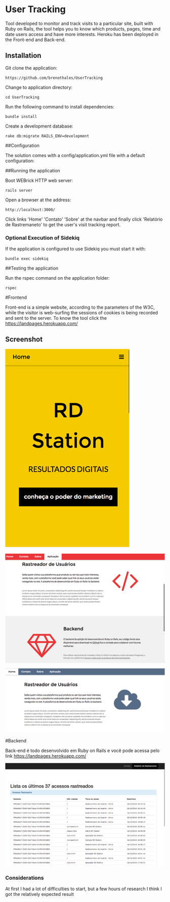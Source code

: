 # User Tracking

Tool developed to monitor and track visits to a particular site, built with Ruby on Rails, the tool helps you to know which products, pages, time and date users access and have more interests. Heroku has been deployed in the Front-end and Back-end.

## Installation

Git clone the application:

```console
https://github.com/brenothales/UserTracking
```

Change to application directory:

```console
cd UserTracking
```

Run the following command to install dependencies:

```console
bundle install
```

Create a development database:

```console
rake db:migrate RAILS_ENV=development
```

##Configuration

The solution comes with a config/application.yml file with a default configuration:


##Running the application

Boot WEBrick HTTP web server:

```console
rails server
```

Open a browser at the address:

```console
http://localhost:3000/
```
Click links 'Home' 'Contato' 'Sobre' at the navbar and finally click 'Relatório de Rastremaneto' to get the user's visit tracking report.

### Optional Execution of Sidekiq

If the application is configured to use Sidekiq you must start it with:

```console
bundle exec sidekiq
```

##Testing the application

Run the rspec command on the application folder:

```console
rspec
```
#Frontend

Front-end is a simple website, according to the parameters of the W3C, while the visitor is web-surfing the sessions of cookies is being recorded and sent to the server. To know the tool click the https://landpages.herokuapp.com/

## Screenshot
![alt tag](https://github.com/brenothales/UserTracking/blob/master/app/assets/images/1.png?raw=true)

![alt tag](https://github.com/brenothales/UserTracking/blob/master/app/assets/images/3.png?raw=true)

![alt tag](https://github.com/brenothales/UserTracking/blob/master/app/assets/images/4.png?raw=true)

#Backend

Back-end é todo desenvolvido em Ruby on Rails e você pode acessa pelo link  https://landpages.herokuapp.com/

![alt tag](https://github.com/brenothales/UserTracking/blob/master/app/assets/images/2.png?raw=true)
### Considerations
At first I had a lot of difficulties to start, but a few hours of research I think I got the relatively expected result
